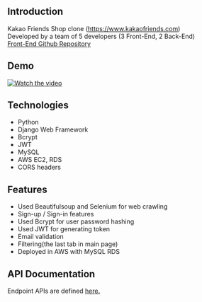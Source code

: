 ## Introduction
Kakao Friends Shop clone (https://www.kakaofriends.com)<br>
Developed by a team of 5 developers (3 Front-End, 2 Back-End)<br>
[Front-End Github Repository](https://github.com/wecode-bootcamp-korea/kakao-frontend)

## Demo
[![Watch the video](https://images.velog.io/images/zoeyul/post/043588c7-2ad1-4dd3-a726-64aa5ff4a6a3/Screen%20Shot%202020-05-04%20at%208.51.31%20PM.png)](https://youtu.be/HObgKbCabHo)

## Technologies
- Python
- Django Web Framework
- Bcrypt
- JWT
- MySQL
- AWS EC2, RDS
- CORS headers

## Features
- Used Beautifulsoup and Selenium for web crawling
- Sign-up / Sign-in features
- Used Bcrypt for user password hashing
- Used JWT for generating token
- Email validation
- Filtering(the last tab in main page)
- Deployed in AWS with MySQL RDS

## API Documentation
Endpoint APIs are defined <a href="https://documenter.getpostman.com/view/11221062/Szmb7f7t" target="_blank">here.</a>
